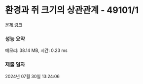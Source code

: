 # 환경과 쥐 크기의 상관관계 - 49101/1 

[문제 링크](https://level.goorm.io/exam/49101/%ED%99%98%EA%B2%BD%EA%B3%BC-%EC%A5%90-%ED%81%AC%EA%B8%B0%EC%9D%98-%EC%83%81%EA%B4%80%EA%B4%80%EA%B3%84/quiz/1) 

### 성능 요약

메모리: 38.14 MB, 시간: 0.23 ms

### 제출 일자

2024년 07월 30일 13:24:06

